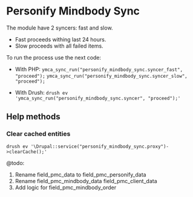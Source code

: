 # Personify Mindbody Sync

The module have 2 syncers: fast and slow.

  * Fast proceeds withing last 24 hours.
  * Slow proceeds with all failed items.

To run the process use the next code:

  * With PHP:
  `ymca_sync_run("personify_mindbody_sync.syncer_fast", "proceed");`
  `ymca_sync_run("personify_mindbody_sync.syncer_slow", "proceed");`
  
  * With Drush:
  `drush ev 'ymca_sync_run("personify_mindbody_sync.syncer", "proceed");'`

## Help methods

### Clear cached entities

  `drush ev '\Drupal::service("personify_mindbody_sync.proxy")->clearCache();'`

@todo:

1. Rename field_pmc_data to field_pmc_personify_data
2. Rename field_pmc_mindbody_data field_pmc_client_data
3. Add logic for field_pmc_mindbody_order 
